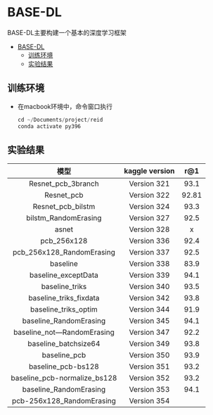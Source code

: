 
# BASE-DL

BASE-DL主要构建一个基本的深度学习框架

- [BASE-DL](#base-dl)
  - [训练环境](#训练环境)
  - [实验结果](#实验结果)


## 训练环境  

- 在macbook环境中，命令窗口执行

    ```python 
    cd ~/Documents/project/reid
    conda activate py396
    ```

## 实验结果

|             模型             | kaggle version |  r@1  |
| :--------------------------: | :------------: | :---: |
|      Resnet_pcb_3branch      |  Version 321   | 93.1  |
|          Resnet_pcb          |  Version 322   | 92.81 |
|      Resnet_pcb_bilstm       |  Version 324   | 93.3  |
|     bilstm_RandomErasing     |  Version 327   | 92.5  |
|            asnet             |  Version 328   |   x   |
|         pcb_256x128          |  Version 336   | 92.4  |
|  pcb_256x128_RandomErasing   |  Version 337   | 92.5  |
|           baseline           |  Version 338   | 83.9  |
|     baseline_exceptData      |  Version 339   | 94.1  |
|        baseline_triks        |  Version 340   | 93.5  |
|    baseline_triks_fixdata    |  Version 342   | 93.8  |
|     baseline_triks_optim     |  Version 344   | 91.9  |
|    baseline_RandomErasing    |  Version 345   | 94.1  |
|  baseline_not—RandomErasing  |  Version 347   | 92.2  |
|     baseline_batchsize64     |  Version 349   | 93.8  |
|         baseline_pcb         |  Version 350   | 93.9  |
|      baseline_pcb-bs128      |  Version 351   | 93.2  |
| baseline_pcb-normalize_bs128 |  Version 352   | 93.2  |
|    baseline_RandomErasing    |  Version 353   | 94.1  |
|  pcb-256x128_RandomErasing   |  Version 354   |       |

